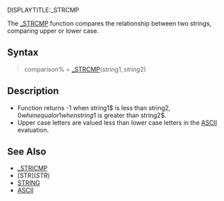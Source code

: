 DISPLAYTITLE:_STRCMP

The [_STRCMP](_STRCMP) function compares the relationship between two strings, comparing upper or lower case.


## Syntax

>  comparison% = [_STRCMP](_STRCMP)(string1$, string2$)


## Description

* Function returns -1 when string1$ is less than string2$, 0 when equal or 1 when string1$ is greater than string2$.
* Upper case letters are valued less than lower case letters in the [ASCII](ASCII) evaluation.


## See Also

* [_STRICMP](_STRICMP)
* [STR$](STR$)
* [STRING](STRING)
* [ASCII](ASCII)




